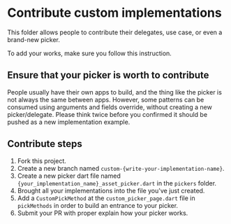 # Contribute custom implementations

This folder allows people to contribute their delegates, use case, or even a brand-new picker.

To add your works, make sure you follow this instruction.

## Ensure that your picker is worth to contribute

People usually have their own apps to build, and the thing like the picker is not always the same between apps.
However, some patterns can be consumed using arguments and fields override, without creating a new picker/delegate.
Please think twice before you confirmed it should be pushed as a new implementation example.

## Contribute steps

1. Fork this project.
2. Create a new branch named `custom-{write-your-implementation-name}`.
3. Create a new picker dart file named `{your_implementation_name}_asset_picker.dart` in the `pickers` folder.
4. Brought all your implementations into the file you've just created.
5. Add a `CustomPickMethod` at the `custom_picker_page.dart` file in `pickMethods`
   in order to build an entrance to your picker.
6. Submit your PR with proper explain how your picker works.
